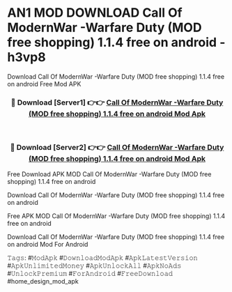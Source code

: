 # AN1 MOD DOWNLOAD Call Of ModernWar -Warfare Duty (MOD free shopping) 1.1.4 free on android - h3vp8
Download Call Of ModernWar -Warfare Duty (MOD free shopping) 1.1.4 free on android Free Mod APK

<div align="center">
<h3>🔴 Download [Server1] 👉👉 <a href="https://apk-comot.site?title=Call_Of_ModernWar_-Warfare_Duty_(MOD_free_shopping)_1.1.4_free_on_android">Call Of ModernWar -Warfare Duty (MOD free shopping) 1.1.4 free on android Mod Apk</a></h3><br>

<h3>🔴 Download [Server2] 👉👉 <a href="https://apk-comot.site?title=Call_Of_ModernWar_-Warfare_Duty_(MOD_free_shopping)_1.1.4_free_on_android">Call Of ModernWar -Warfare Duty (MOD free shopping) 1.1.4 free on android Mod Apk</a></h3>
</div>


Free Download APK MOD Call Of ModernWar -Warfare Duty (MOD free shopping) 1.1.4 free on android

Download Call Of ModernWar -Warfare Duty (MOD free shopping) 1.1.4 free on android 

Free APK MOD Call Of ModernWar -Warfare Duty (MOD free shopping) 1.1.4 free on android 

Download Call Of ModernWar -Warfare Duty (MOD free shopping) 1.1.4 free on android Mod For Android

𝚃𝚊𝚐𝚜: #𝙼𝚘𝚍𝙰𝚙𝚔 #𝙳𝚘𝚠𝚗𝚕𝚘𝚊𝚍𝙼𝚘𝚍𝙰𝚙𝚔 #𝙰𝚙𝚔𝙻𝚊𝚝𝚎𝚜𝚝𝚅𝚎𝚛𝚜𝚒𝚘𝚗 #𝙰𝚙𝚔𝚄𝚗𝚕𝚒𝚖𝚒𝚝𝚎𝚍𝙼𝚘𝚗𝚎𝚢 #𝙰𝚙𝚔𝚄𝚗𝚕𝚘𝚌𝚔𝙰𝚕𝚕 #𝙰𝚙𝚔𝙽𝚘𝙰𝚍𝚜 #𝚄𝚗𝚕𝚘𝚌𝚔𝙿𝚛𝚎𝚖𝚒𝚞𝚖 #𝙵𝚘𝚛𝙰𝚗𝚍𝚛𝚘𝚒𝚍 #𝙵𝚛𝚎𝚎𝙳𝚘𝚠𝚗𝚕𝚘𝚊𝚍 #home_design_mod_apk